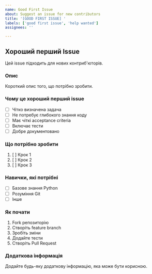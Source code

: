 ```yaml
---
name: Good First Issue
about: Suggest an issue for new contributors
title: '[GOOD FIRST ISSUE] '
labels: ['good first issue', 'help wanted']
assignees: ''

---
```


## Хороший перший Issue

Цей issue підходить для нових контриб'юторів.

### Опис

Короткий опис того, що потрібно зробити.

### Чому це хороший перший issue

- [ ] Чітко визначена задача
- [ ] Не потребує глибокого знання коду
- [ ] Має чіткі acceptance criteria
- [ ] Включає тести
- [ ] Добре документовано

### Що потрібно зробити

1. [ ] Крок 1
2. [ ] Крок 2
3. [ ] Крок 3

### Навички, які потрібні

- [ ] Базове знання Python
- [ ] Розуміння Git
- [ ] Інше

### Як почати

1. Fork репозиторію
2. Створіть feature branch
3. Зробіть зміни
4. Додайте тести
5. Створіть Pull Request

### Додаткова інформація

Додайте будь-яку додаткову інформацію, яка може бути корисною.
